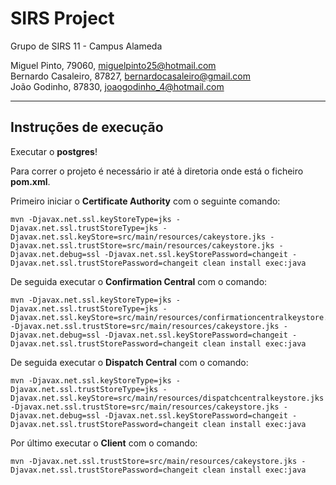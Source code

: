 # SIRS Project

Grupo de SIRS 11 - Campus Alameda

Miguel Pinto, 79060, miguelpinto25@hotmail.com  
Bernardo Casaleiro, 87827, bernardocasaleiro@gmail.com  
João Godinho, 87830, joaogodinho_4@hotmail.com  

-------------------------------------------------------------------------------

## Instruções de execução

Executar o **postgres**!

Para correr o projeto é necessário ir até à diretoria onde está o ficheiro **pom.xml**.

Primeiro iniciar o **Certificate Authority** com o seguinte comando:

```
mvn -Djavax.net.ssl.keyStoreType=jks -Djavax.net.ssl.trustStoreType=jks -Djavax.net.ssl.keyStore=src/main/resources/cakeystore.jks -Djavax.net.ssl.trustStore=src/main/resources/cakeystore.jks -Djavax.net.debug=ssl -Djavax.net.ssl.keyStorePassword=changeit -Djavax.net.ssl.trustStorePassword=changeit clean install exec:java
```

De seguida executar o **Confirmation Central** com o comando:

```
mvn -Djavax.net.ssl.keyStoreType=jks -Djavax.net.ssl.trustStoreType=jks -Djavax.net.ssl.keyStore=src/main/resources/confirmationcentralkeystore.jks -Djavax.net.ssl.trustStore=src/main/resources/cakeystore.jks -Djavax.net.debug=ssl -Djavax.net.ssl.keyStorePassword=changeit -Djavax.net.ssl.trustStorePassword=changeit clean install exec:java
```

De seguida executar o **Dispatch Central** com o comando:

```
mvn -Djavax.net.ssl.keyStoreType=jks -Djavax.net.ssl.trustStoreType=jks -Djavax.net.ssl.keyStore=src/main/resources/dispatchcentralkeystore.jks -Djavax.net.ssl.trustStore=src/main/resources/cakeystore.jks -Djavax.net.debug=ssl -Djavax.net.ssl.keyStorePassword=changeit -Djavax.net.ssl.trustStorePassword=changeit clean install exec:java
``` 

Por último executar o **Client** com o comando:

```
mvn -Djavax.net.ssl.trustStore=src/main/resources/cakeystore.jks -Djavax.net.ssl.trustStorePassword=changeit clean install exec:java
```

